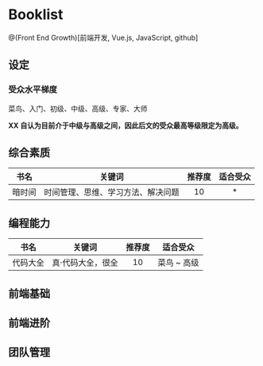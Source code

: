 # Booklist

@(Front End Growth)[前端开发, Vue.js, JavaScript, github]

## 设定

### 受众水平梯度

菜鸟、入门、初级、中级、高级、专家、大师

**XX 自认为目前介于中级与高级之间，因此后文的受众最高等级限定为高级。**

## 综合素质

| 书名      | 关键词  |  推荐度 |   适合受众   |
| :--------: | :--------: |:--------:| :------: |
| 暗时间 | 时间管理、思维、学习方法、解决问题 |   10 |  * |



## 编程能力



| 书名      | 关键词  |  推荐度 |   适合受众   |
| :--------: | :--------: |:--------:| :------: |
| 代码大全  | 真·代码大全，很全 |   10 |  菜鸟 ~ 高级 |


## 前端基础


## 前端进阶


## 团队管理
